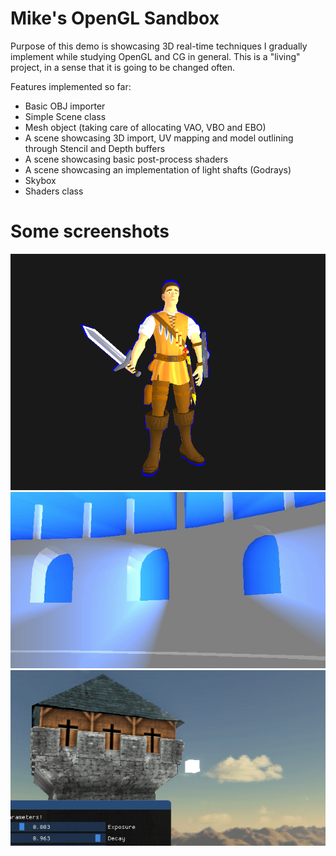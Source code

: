 # Mike's OpenGL Sandbox

Purpose of this demo is showcasing 3D real-time techniques I gradually implement while studying OpenGL and CG in general. This is a "living" project, in a sense that it is going to be changed often.

Features implemented so far:
- Basic OBJ importer
- Simple Scene class
- Mesh object (taking care of allocating VAO, VBO and EBO)
- A scene showcasing 3D import, UV mapping and model outlining through Stencil and Depth buffers
- A scene showcasing basic post-process shaders
- A scene showcasing an implementation of light shafts (Godrays)
- Skybox
- Shaders class

# Some screenshots
![3D Model with outline](screenshots/outline.png)
![Basic light shafts](screenshots/lightshafts_1.gif)
![Light shafts, 3D model and skybox](screenshots/lightshafts_2.gif)
